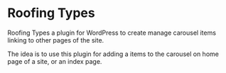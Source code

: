 # Roofing Types

Roofing Types a plugin for WordPress to create manage carousel items linking to other pages of the site.

The idea is to use this plugin for adding a items  to the carousel on home page of a site, or an index page.
